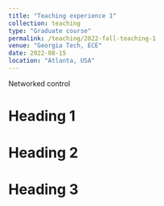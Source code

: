 ```yaml
---
title: "Teaching experience 1"
collection: teaching
type: "Graduate course"
permalink: /teaching/2022-fall-teaching-1
venue: "Georgia Tech, ECE"
date: 2022-08-15
location: "Atlanta, USA"
---
```


Networked control

Heading 1
======

Heading 2
======

Heading 3
======